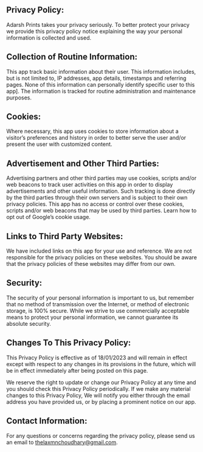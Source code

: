 ## Privacy Policy:
Adarsh Prints takes your privacy seriously. To better protect your privacy we provide this privacy policy notice explaining the way your personal information is collected and used.

## Collection of Routine Information:
This app track basic information about their user. This information includes, but is not limited to, IP addresses, app details, timestamps and referring pages. None of this information can personally identify specific user to this app]. The information is tracked for routine administration and maintenance purposes.

## Cookies:
Where necessary, this app uses cookies to store information about a visitor’s preferences and history in order to better serve the user and/or present the user with customized content.

## Advertisement and Other Third Parties:
Advertising partners and other third parties may use cookies, scripts and/or web beacons to track user activities on this app in order to display advertisements and other useful information. Such tracking is done directly by the third parties through their own servers and is subject to their own privacy policies. This app has no access or control over these cookies, scripts and/or web beacons that may be used by third parties. Learn how to opt out of Google’s cookie usage.

## Links to Third Party Websites:
We have included links on this app for your use and reference. We are not responsible for the privacy policies on these websites. You should be aware that the privacy policies of these websites may differ from our own.

## Security:
The security of your personal information is important to us, but remember that no method of transmission over the Internet, or method of electronic storage, is 100% secure. While we strive to use commercially acceptable means to protect your personal information, we cannot guarantee its absolute security.

## Changes To This Privacy Policy:
This Privacy Policy is effective as of 18/01/2023 and will remain in effect except with respect to any changes in its provisions in the future, which will be in effect immediately after being posted on this page.

We reserve the right to update or change our Privacy Policy at any time and you should check this Privacy Policy periodically. If we make any material changes to this Privacy Policy, We will notify you either through the email address you have provided us, or by placing a prominent notice on our app.

## Contact Information:
For any questions or concerns regarding the privacy policy, please send us an email to thelaxmnchoudhary@gmail.com.
